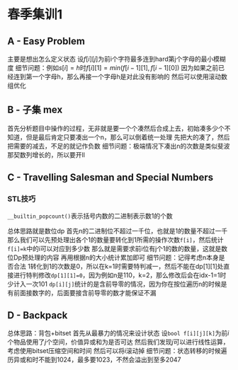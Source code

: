# 春季集训1

## A - Easy Problem

主要是想出怎么定义状态
设$f[i][j]$为前i个字符最多连到hard第j个字母的最小模糊度
细节问题：例如$s[i]=h$时$f[i][1]=min(f[i-1][1],f[i-1][0])$
因为如果之前已经连到第一个字母h，那么再接一个字母h是对此没有影响的
然后可以使用滚动数组优化

## B - 子集 mex

首先分析题目中操作的过程，无非就是要一个个凑然后合成上去，初始凑多少个不知道，但是最后肯定只要凑出一个n，那么可以倒着统一处理
先把大的凑了，然后把需要的减去，不足的就记作负数
细节问题：极端情况下凑出n的次数是类似斐波那契数列增长的，所以要开ll

## C - Travelling Salesman and Special Numbers

### STL技巧

`__builtin_popcount()`表示括号内数的二进制表示数1的个数

总体思路就是数位dp
首先n的二进制位不超过一千位，也就是1的数量不超过一千
那么我们可以先预处理出各个1的数量要转化到1所需的操作次数`f[i]`，然后统计`f[i]=k`中的i可以对应到多少数
那么就是需要求前i位有j个1的数的数量，这就是数位Dp预处理的内容
再用根据n的大小统计累加即可
细节问题：记得考虑n本身是否合法
1转化到1的次数是0，所以在k=1时需要特判减一，然后不能在dp[1][1]处直接进行特判修改`dp[1][1]=0`，因为例如n是110，k=2，那么修改后会在idx-1=1时少计入一次101
`dp[i][j]`统计的是含前导零的情况，因为你在按位遍历n的时候是有前面接数字的，后面要接含前导零的数才能保证不漏


## D - Backpack

总体思路：背包+bitset
首先从最暴力的情况来设计状态
设`bool f[i][j][k]`为前$i$个物品使用了$j$个空间，价值异或和为是否可达
然后我们发现$j$可以进行线性运算，考虑使用bitset压缩空间和时间
然后可以将$i$滚动掉
细节问题：状态转移的时候遍历异或和时不能到1024，最多要1023，不然会溢出到至多2047
